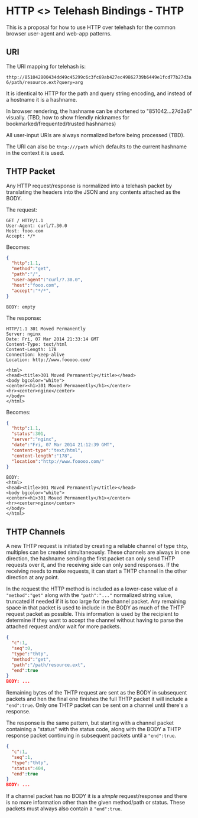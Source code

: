 HTTP <> Telehash Bindings - THTP
================================

This is a proposal for how to use HTTP over telehash for the common browser user-agent and web-app patterns.

## URI

The URI mapping for telehash is:

`thtp://851042800434dd49c45299c6c3fc69ab427ec49862739b6449e1fcd77b27d3a6/path/resource.ext?query=arg`

It is identical to HTTP for the path and query string encoding, and instead of a hostname it is a hashname.

In browser rendering, the hashname can be shortened to "851042...27d3a6" visually. (TBD, how to show friendly nicknames for bookmarked/frequented/trusted hashnames)

All user-input URIs are always normalized before being processed (TBD).

The URI can also be `thtp:///path` which defaults to the current hashname in the context it is used.

## THTP Packet

Any HTTP request/response is normalized into a telehash packet by translating the headers into the JSON and any contents attached as the BODY.

The request: 

```
GET / HTTP/1.1
User-Agent: curl/7.30.0
Host: fooo.com
Accept: */*
```

Becomes:

```json
{
  "http":1.1,
  "method":"get",
  "path":"/",
  "user-agent":"curl/7.30.0",
  "host":"fooo.com",
  "accept":"*/*",
}
```
```
BODY: empty
```

The response:

```
HTTP/1.1 301 Moved Permanently
Server: nginx
Date: Fri, 07 Mar 2014 21:33:14 GMT
Content-Type: text/html
Content-Length: 178
Connection: keep-alive
Location: http://www.fooooo.com/

<html>
<head><title>301 Moved Permanently</title></head>
<body bgcolor="white">
<center><h1>301 Moved Permanently</h1></center>
<hr><center>nginx</center>
</body>
</html>
```

Becomes:

```json
{
  "http":1.1,
  "status":301,
  "server":"nginx",
  "date":"Fri, 07 Mar 2014 21:12:39 GMT",
  "content-type":"text/html",
  "content-length":"178",
  "location":"http://www.fooooo.com/"
}
```
```
BODY:
<html>
<head><title>301 Moved Permanently</title></head>
<body bgcolor="white">
<center><h1>301 Moved Permanently</h1></center>
<hr><center>nginx</center>
</body>
</html>
```


## THTP Channels

A new THTP request is initiated by creating a reliable channel of type `thtp`, multiples can be created simultaneously. These channels are always in one direction, the hashname sending the first packet can only send THTP requests over it, and the receiving side can only send responses.  If the receiving needs to make requests, it can start a THTP channel in the other direction at any point.

In the request the HTTP method is included as a lower-case value of a `"method":"get"` along with the `"path":"..."` normalized string value, truncated if needed if it is too large for the channel packet. Any remaining space in that packet is used to include in the BODY as much of the THTP request packet as possible.  This information is used by the recipient to determine if they want to accept the channel without having to parse the attached request and/or wait for more packets.

```json
{
  "c":1,
  "seq":0,
  "type":"thtp",
  "method":"get",
  "path":"/path/resource.ext",
  "end":true
}
BODY: ...
```

Remaining bytes of the THTP request are sent as the BODY in subsequent packets and hen the final one finishes the full THTP packet it will include a `"end":true`. Only one THTP packet can be sent on a channel until there's a response.

The response is the same pattern, but starting with a channel packet containing a "status" with the status code, along with the BODY a THTP response packet continuing in subsequent packets until a `"end":true`.

```json
{
  "c":1,
  "seq":1,
  "type":"thtp",
  "status":404,
  "end":true
}
BODY: ...
```

If a channel packet has no BODY it is a *simple* request/response and there is no more information other than the given method/path or status.  These packets must always also contain a `"end":true`.
